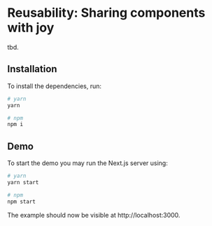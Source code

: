 # Reusability: Sharing components with joy

tbd.

## Installation

To install the dependencies, run:

```sh
# yarn
yarn

# npm
npm i
```

## Demo

To start the demo you may run the Next.js server using:

```sh
# yarn
yarn start

# npm
npm start
```

The example should now be visible at http://localhost:3000.
